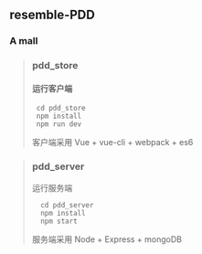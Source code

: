 ## resemble-PDD
### A mall


> ### pdd_store
> #### 运行客户端
>  ```
>   cd pdd_store
>   npm install
>   npm run dev
>```
> 客户端采用 Vue + vue-cli + webpack + es6

> ### pdd_server
> 运行服务端
> ```
>   cd pdd_server
>   npm install
>   npm start
> ```
>  服务端采用 Node + Express + mongoDB
